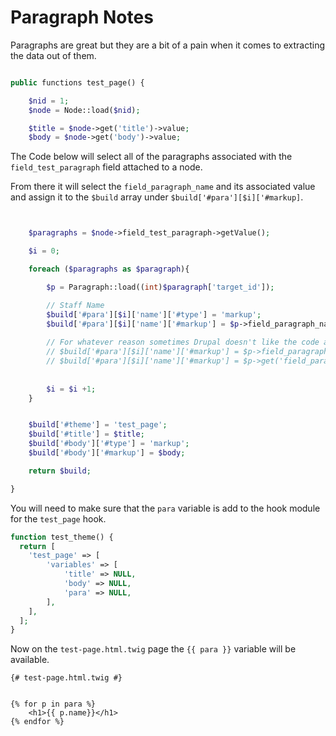 # Paragraph Notes
Paragraphs are great but they are a bit of a pain when it comes to extracting the data out of them.

```php

public functions test_page() {

    $nid = 1;
    $node = Node::load($nid);

    $title = $node->get('title')->value;
    $body = $node->get('body')->value;

```
 The Code below will select all of the paragraphs associated with the ```field_test_paragraph``` field attached to a node.

From there it will select the ```field_paragraph_name``` and its associated value and assign it to the ```$build``` array under ```$build['#para'][$i]['#markup]```. 



```php


    $paragraphs = $node->field_test_paragraph->getValue();

    $i = 0;

    foreach ($paragraphs as $paragraph){

        $p = Paragraph::load((int)$paragraph['target_id']);

        // Staff Name
        $build['#para'][$i]['name']['#type'] = 'markup';
        $build['#para'][$i]['name']['#markup'] = $p->field_paragraph_name->value;
        
        // For whatever reason sometimes Drupal doesn't like the code above, if so try one of the two below.
        // $build['#para'][$i]['name']['#markup'] = $p->field_paragraph_name->->get(0)->value;
        // $build['#para'][$i]['name']['#markup'] = $p->get('field_paragraph_name')->value;
        
        
        $i = $i +1;
    }


    $build['#theme'] = 'test_page';
    $build['#title'] = $title;
    $build['#body']['#type'] = 'markup';
    $build['#body']['#markup'] = $body;

    return $build;

}

```
You will need to make sure that the ```para``` variable is add to the hook module for the ```test_page``` hook.

```php
function test_theme() {
  return [
    'test_page' => [
        'variables' => [
            'title' => NULL,
            'body' => NULL,
            'para' => NULL,
        ],
    ],
  ];
}

```
Now on the ```test-page.html.twig``` page the ```{{ para }}``` variable will be available.



```TWIG
{# test-page.html.twig #}


{% for p in para %}
    <h1>{{ p.name}}</h1>
{% endfor %}




```




